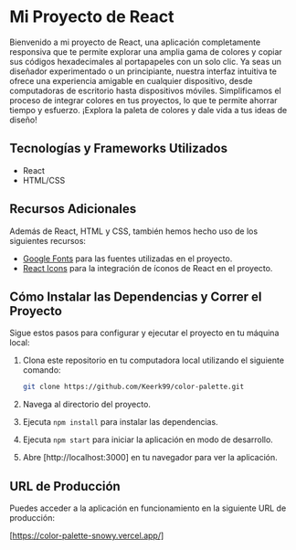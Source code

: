 # Mi Proyecto de React

Bienvenido a mi proyecto de React, una aplicación completamente responsiva que te permite explorar una amplia gama de colores y copiar sus códigos hexadecimales al portapapeles con un solo clic. Ya seas un diseñador experimentado o un principiante, nuestra interfaz intuitiva te ofrece una experiencia amigable en cualquier dispositivo, desde computadoras de escritorio hasta dispositivos móviles. Simplificamos el proceso de integrar colores en tus proyectos, lo que te permite ahorrar tiempo y esfuerzo. ¡Explora la paleta de colores y dale vida a tus ideas de diseño!

## Tecnologías y Frameworks Utilizados

- React
- HTML/CSS

## Recursos Adicionales

Además de React, HTML y CSS, también hemos hecho uso de los siguientes recursos:

- [Google Fonts](https://fonts.google.com/) para las fuentes utilizadas en el proyecto.
- [React Icons](https://react-icons.github.io/react-icons/) para la integración de íconos de React en el proyecto.

## Cómo Instalar las Dependencias y Correr el Proyecto

Sigue estos pasos para configurar y ejecutar el proyecto en tu máquina local:

1. Clona este repositorio en tu computadora local utilizando el siguiente comando:

   ```bash
   git clone https://github.com/Keerk99/color-palette.git

2. Navega al directorio del proyecto.
3. Ejecuta `npm install` para instalar las dependencias.
4. Ejecuta `npm start` para iniciar la aplicación en modo de desarrollo.
5. Abre [http://localhost:3000] en tu navegador para ver la aplicación.

## URL de Producción

Puedes acceder a la aplicación en funcionamiento en la siguiente URL de producción:

[https://color-palette-snowy.vercel.app/]
